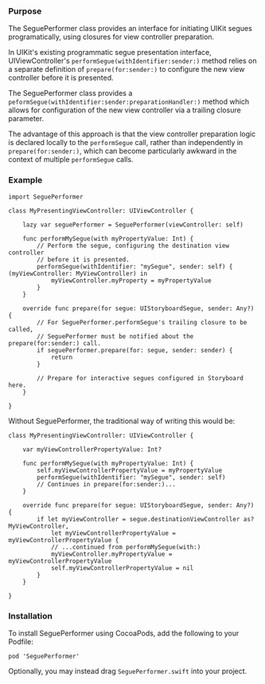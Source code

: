 ### Purpose

The SeguePerformer class provides an interface for initiating UIKit segues
programatically, using closures for view controller preparation.

In UIKit's existing programmatic segue presentation interface,
UIViewController's `performSegue(withIdentifier:sender:)` method relies on a
separate definition of `prepare(for:sender:)` to configure the new view
controller before it is presented.

The SeguePerformer class provides a
`peformSegue(withIdentifier:sender:preparationHandler:)` method which allows for
configuration of the new view controller via a trailing closure parameter.

The advantage of this approach is that the view controller preparation logic is
declared locally to the `performSegue` call, rather than independently in
`prepare(for:sender:)`, which can become particularly awkward in the context of 
multiple `performSegue` calls.

### Example

    import SeguePerformer

    class MyPresentingViewController: UIViewController {    
    
        lazy var seguePerformer = SeguePerformer(viewController: self)

        func performMySegue(with myPropertyValue: Int) {
            // Perform the segue, configuring the destination view controller
            // before it is presented.
            performSegue(withIdentifier: "mySegue", sender: self) { (myViewController: MyViewController) in
                myViewController.myProperty = myPropertyValue
            }
        }

        override func prepare(for segue: UIStoryboardSegue, sender: Any?) {
            // For SeguePerformer.performSegue's trailing closure to be called,
            // SeguePerformer must be notified about the prepare(for:sender:) call.
            if seguePerformer.prepare(for: segue, sender: sender) {
                return
            }

            // Prepare for interactive segues configured in Storyboard here.
        }
        
    }

Without SeguePerformer, the traditional way of writing this would be:

    class MyPresentingViewController: UIViewController {    
    
        var myViewControllerPropertyValue: Int?
    
        func performMySegue(with myPropertyValue: Int) {
            self.myViewControllerPropertyValue = myPropertyValue
            performSegue(withIdentifier: "mySegue", sender: self)
            // Continues in prepare(for:sender:)...
        }

        override func prepare(for segue: UIStoryboardSegue, sender: Any?) {
            if let myViewController = segue.destinationViewController as? MyViewController, 
                let myViewControllerPropertyValue = myViewControllerPropertyValue {
                // ...continued from performMySegue(with:)
                myViewController.myPropertyValue = myViewControllerPropertyValue
                self.myViewControllerPropertyValue = nil
            }
        }
        
    }


### Installation

To install SeguePerformer using CocoaPods, add the following to your Podfile:

    pod 'SeguePerformer'

Optionally, you may instead drag `SeguePerformer.swift` into your project.
